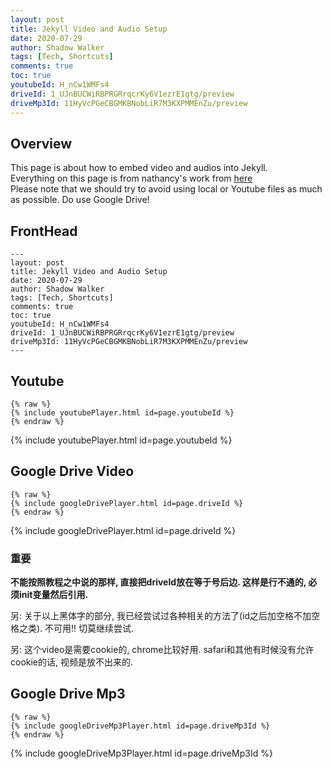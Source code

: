 ```yaml
---
layout: post
title: Jekyll Video and Audio Setup
date: 2020-07-29
author: Shadow Walker
tags: [Tech, Shortcuts]
comments: true
toc: true
youtubeId: H_nCw1WMFs4
driveId: 1_UJnBUCWiRBPRGRrqcrKy6V1ezrE1gtg/preview
driveMp3Id: 11HyVcPGeCBGMKBNobLiR7M3KXPMMEnZu/preview
---
```


## Overview
This page is about how to embed video and audios into Jekyll.   
Everything on this page is from nathancy's work from [here](https://github.com/nathancy/jekyll-embed-video#embed-google-drive)  
Please note that we should try to avoid using local or Youtube files as much as possible. Do use Google Drive!

## FrontHead

```
---
layout: post
title: Jekyll Video and Audio Setup
date: 2020-07-29
author: Shadow Walker
tags: [Tech, Shortcuts]
comments: true
toc: true
youtubeId: H_nCw1WMFs4
driveId: 1_UJnBUCWiRBPRGRrqcrKy6V1ezrE1gtg/preview
driveMp3Id: 11HyVcPGeCBGMKBNobLiR7M3KXPMMEnZu/preview
---
```

## Youtube
```
{% raw %}
{% include youtubePlayer.html id=page.youtubeId %}
{% endraw %}
```

{% include youtubePlayer.html id=page.youtubeId %}

## Google Drive Video
```
{% raw %}
{% include googleDrivePlayer.html id=page.driveId %}
{% endraw %}
```

{% include googleDrivePlayer.html id=page.driveId %}

### 重要

**不能按照教程之中说的那样, 直接把driveId放在等于号后边. 这样是行不通的, 必须init变量然后引用.** 

另: 关于以上黑体字的部分, 我已经尝试过各种相关的方法了(id之后加空格不加空格之类). 不可用!! 切莫继续尝试. 

另: 这个video是需要cookie的, chrome比较好用. safari和其他有时候没有允许cookie的话, 视频是放不出来的. 

## Google Drive Mp3
```
{% raw %}
{% include googleDriveMp3Player.html id=page.driveMp3Id %}
{% endraw %}
```

{% include googleDriveMp3Player.html id=page.driveMp3Id %}